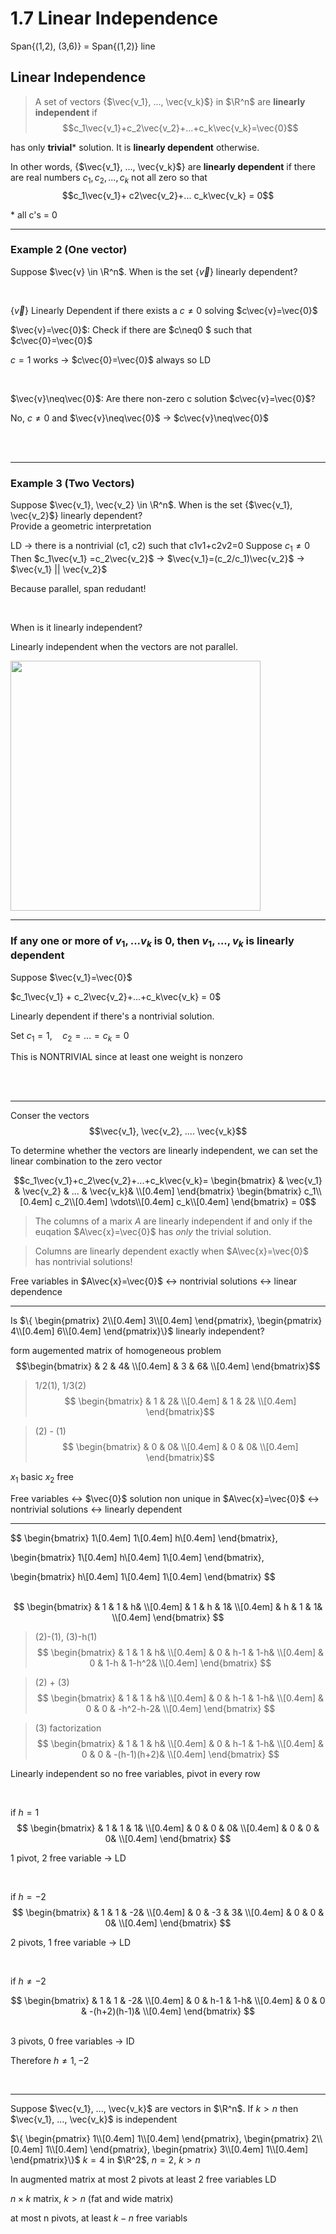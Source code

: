 # 1.7 Linear Independence

Span{(1,2), (3,6)} = Span{(1,2)} line

## Linear Independence

> A set of vectors {$\vec{v_1}, ..., \vec{v_k}$} in $\R^n$ are **linearly independent** if
$$c_1\vec{v_1}+c_2\vec{v_2}+...+c_k\vec{v_k}=\vec{0}$$

has only **trivial**\* solution. It is **linearly dependent** otherwise.

In other words, {$\vec{v_1}, ..., \vec{v_k}$} are **linearly dependent** if there are real numbers $c_1, c_2, ..., c_k$ not all zero so that
$$c_1\vec{v_1}+ c2\vec{v_2}+... c_k\vec{v_k} = 0$$


\* all c's = 0

---

### Example 2 (One vector)

Suppose $\vec{v} \in \R^n$. When is the set {$\vec{v}$} linearly dependent?

<br>

{$\vec{v}$} Linearly Dependent if there exists a $c \neq 0$ solving $c\vec{v}=\vec{0}$

$\vec{v}=\vec{0}$: Check if there are $c\neq0 $ such that $c\vec{0}=\vec{0}$ 

$c=1$ works -> $c\vec{0}=\vec{0}$ always so LD

<br> 

$\vec{v}\neq\vec{0}$: Are there non-zero c solution $c\vec{v}=\vec{0}$?

No, $c\neq0$ and $\vec{v}\neq\vec{0}$ -> $c\vec{v}\neq\vec{0}$

<br>
<br>


---

### Example 3 (Two Vectors)

Suppose $\vec{v_1}, \vec{v_2} \in \R^n$. When is the set {$\vec{v_1}, \vec{v_2}$} linearly dependent?  
Provide a geometric interpretation


LD -> there is a nontrivial (c1, c2) such that c1v1+c2v2=0
Suppose $c_1 \neq 0$ Then $c_1\vec{v_1} =c_2\vec{v_2}$ -> $\vec{v_1}=(c_2/c_1)\vec{v_2}$ -> $\vec{v_1} || \vec{v_2}$

Because parallel, span redudant!

<br>

When is it linearly independent?

Linearly independent when the vectors are not parallel.

<img src="https://cdn.discordapp.com/attachments/1013967568610001027/1015325088956031046/unknown.png" width=400>

---

### If any one or more of $v_1, ... v_k$ is 0, then $v_1, ..., v_k$ is linearly dependent

Suppose $\vec{v_1}=\vec{0}$

$c_1\vec{v_1} + c_2\vec{v_2}+...+c_k\vec{v_k} = 0$

Linearly dependent if there's a nontrivial solution.

Set $c_1 = 1,\quad c_2=...= c_k = 0$

This is NONTRIVIAL since at least one weight is nonzero

<br>
<br>

---

Conser the vectors
$$\vec{v_1}, \vec{v_2}, .... \vec{v_k}$$

To determine whether the vectors are linearly independent, we can set the linear combination to the zero vector

$$c_1\vec{v_1}+c_2\vec{v_2}+...+c_k\vec{v_k}=
\begin{bmatrix}
&
\vec{v_1} &
\vec{v_2} & ... &
\vec{v_k}& \\[0.4em]
\end{bmatrix}
\begin{bmatrix}
c_1\\[0.4em]
c_2\\[0.4em]
\vdots\\[0.4em]
c_k\\[0.4em]
\end{bmatrix}
= 0$$

> The columns of a marix $A$ are linearly independent if and only if the euqation $A\vec{x}=\vec{0}$ has *only* the trivial solution.

> Columns are linearly dependent exactly when $A\vec{x}=\vec{0}$ has nontrivial solutions!

Free variables in $A\vec{x}=\vec{0}$ <-> nontrivial solutions <-> linear dependence

---

Is $\{
\begin{pmatrix}
2\\[0.4em]
3\\[0.4em]
\end{pmatrix}, 
\begin{pmatrix}
4\\[0.4em]
6\\[0.4em]
\end{pmatrix}\}$ linearly independent?

form augemented matrix of homogeneous problem
$$\begin{bmatrix}
& 2 & 4& \\[0.4em]
& 3 & 6& \\[0.4em]
\end{bmatrix}$$

> 1/2(1), 1/3(2)
$$
\begin{bmatrix}
& 1 & 2& \\[0.4em]
& 1 & 2& \\[0.4em]
\end{bmatrix}$$

> (2) - (1)
$$
\begin{bmatrix}
& 0 & 0& \\[0.4em]
& 0 & 0& \\[0.4em]
\end{bmatrix}$$

$x_1$ basic
$x_2$ free

Free variables <-> $\vec{0}$ solution non unique in $A\vec{x}=\vec{0}$ <-> nontrivial solutions <-> linearly dependent



---
$$
\begin{bmatrix}
1\\[0.4em]
1\\[0.4em]
h\\[0.4em]
\end{bmatrix},

\begin{bmatrix}
1\\[0.4em]
h\\[0.4em]
1\\[0.4em]
\end{bmatrix},

\begin{bmatrix}
h\\[0.4em]
1\\[0.4em]
1\\[0.4em]
\end{bmatrix}
$$
<br>
<br>

$$
\begin{bmatrix}
& 1 & 1 & h& \\[0.4em]
& 1 & h & 1& \\[0.4em]
& h & 1 & 1& \\[0.4em]
\end{bmatrix}
$$

> (2)-(1), (3)-h(1)
$$
\begin{bmatrix}
& 1 & 1 & h& \\[0.4em]
& 0 & h-1 & 1-h& \\[0.4em]
& 0 & 1-h & 1-h^2& \\[0.4em]
\end{bmatrix}
$$

> (2) + (3)
$$
\begin{bmatrix}
& 1 & 1 & h& \\[0.4em]
& 0 & h-1 & 1-h& \\[0.4em]
& 0 & 0 & -h^2-h-2& \\[0.4em]
\end{bmatrix}
$$

> (3) factorization
$$
\begin{bmatrix}
& 1 & 1 & h& \\[0.4em]
& 0 & h-1 & 1-h& \\[0.4em]
& 0 & 0 & -(h-1)(h+2)& \\[0.4em]
\end{bmatrix}
$$


Linearly independent so no free variables, pivot in every row

<br>

if $h=1$
$$
\begin{bmatrix}
& 1 & 1 & 1& \\[0.4em]
& 0 & 0 & 0& \\[0.4em]
& 0 & 0 & 0& \\[0.4em]
\end{bmatrix}
$$

1 pivot, 2 free variable -> LD

<br>


if $h=-2$
$$
\begin{bmatrix}
& 1 & 1 & -2& \\[0.4em]
& 0 & -3 & 3& \\[0.4em]
& 0 & 0 & 0& \\[0.4em]
\end{bmatrix}
$$

2 pivots, 1 free variable -> LD

<Br>

if $h \neq -2$

$$
\begin{bmatrix}
& 1 & 1 & -2& \\[0.4em]
& 0 & h-1 & 1-h& \\[0.4em]
& 0 & 0 & -(h+2)(h-1)& \\[0.4em]
\end{bmatrix}
$$

<Br>
3 pivots, 0 free variables -> ID

Therefore $h\neq 1, -2$

<br>

---

Suppose $\vec{v_1}, ..., \vec{v_k}$ are vectors in $\R^n$. If $k>n$ then $\vec{v_1}, ..., \vec{v_k}$ is independent

$\{
\begin{pmatrix}
1\\[0.4em]
1\\[0.4em]
\end{pmatrix}, 
\begin{pmatrix}
2\\[0.4em]
1\\[0.4em]
\end{pmatrix}, 
\begin{pmatrix}
3\\[0.4em]
1\\[0.4em]
\end{pmatrix}\}$ $k=4$ in $\R^2$, $n=2$, $k>n$


In augmented matrix at most 2 pivots
at least 2 free variables
LD


$n \times k$ matrix, $k > n$ (fat and wide matrix)

at most n pivots, at least $k - n$ free variabls

